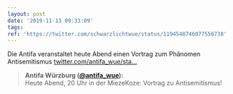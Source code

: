 ```yaml
---
layout: post
date: '2019-11-13 09:33:09'
tags: 
ref: 'https://twitter.com/schwarzlichtwue/status/1194548746077556738'
---
```

Die Antifa veranstaltet heute Abend einen Vortrag zum Phänomen Antisemitismus [twitter.com/antifa_wue/sta…](https://twitter.com/antifa_wue/status/1194506331023118336)
> <b>Antifa Würzburg ([@antifa_wue](https://twitter.com/antifa_wue)):</b>  
>Heute Abend, 20 Uhr in der MiezeKoze: Vortrag zu Antisemitismus!  
>  
>  
>  
>   

